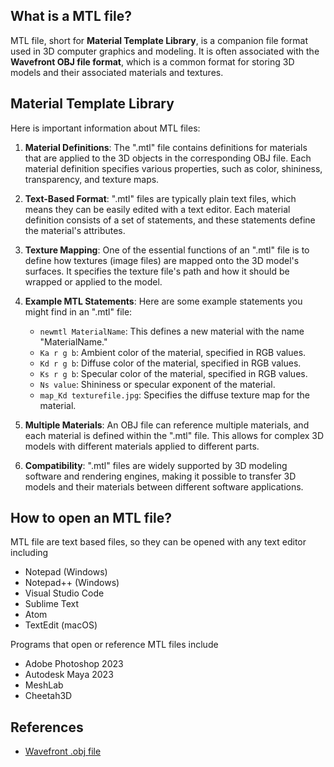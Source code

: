 ## What is a MTL file?

MTL file, short for **Material Template Library**, is a companion file format used in 3D computer graphics and modeling. It is often associated with the **Wavefront OBJ file format**, which is a common format for storing 3D models and their associated materials and textures.

## Material Template Library

Here is important information about MTL files:

1.  **Material Definitions**: The ".mtl" file contains definitions for materials that are applied to the 3D objects in the corresponding OBJ file. Each material definition specifies various properties, such as color, shininess, transparency, and texture maps.
    
2.  **Text-Based Format**: ".mtl" files are typically plain text files, which means they can be easily edited with a text editor. Each material definition consists of a set of statements, and these statements define the material's attributes.
    
3.  **Texture Mapping**: One of the essential functions of an ".mtl" file is to define how textures (image files) are mapped onto the 3D model's surfaces. It specifies the texture file's path and how it should be wrapped or applied to the model.
    
4.  **Example MTL Statements**: Here are some example statements you might find in an ".mtl" file:
    
    -   `newmtl MaterialName`: This defines a new material with the name "MaterialName."
    -   `Ka r g b`: Ambient color of the material, specified in RGB values.
    -   `Kd r g b`: Diffuse color of the material, specified in RGB values.
    -   `Ks r g b`: Specular color of the material, specified in RGB values.
    -   `Ns value`: Shininess or specular exponent of the material.
    -   `map_Kd texturefile.jpg`: Specifies the diffuse texture map for the material.
5.  **Multiple Materials**: An OBJ file can reference multiple materials, and each material is defined within the ".mtl" file. This allows for complex 3D models with different materials applied to different parts.
    
6.  **Compatibility**: ".mtl" files are widely supported by 3D modeling software and rendering engines, making it possible to transfer 3D models and their materials between different software applications.

## How to open an MTL file?

MTL file are text based files, so they can be opened with any text editor including 

- Notepad (Windows)
- Notepad++ (Windows)
- Visual Studio Code
- Sublime Text
- Atom
- TextEdit (macOS)

Programs that open or reference MTL files include

- Adobe Photoshop 2023
- Autodesk Maya 2023
- MeshLab
- Cheetah3D

## References
* [Wavefront .obj file](https://en.wikipedia.org/wiki/Wavefront_.obj_file)
